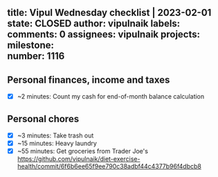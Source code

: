 title:	Vipul Wednesday checklist | 2023-02-01
state:	CLOSED
author:	vipulnaik
labels:	
comments:	0
assignees:	vipulnaik
projects:	
milestone:	
number:	1116
--
## Personal finances, income and taxes

- [x] ~2 minutes: Count my cash for end-of-month balance calculation

## Personal chores

- [x] ~3 minutes: Take trash out
- [x] ~15 minutes: Heavy laundry
- [x] ~55 minutes: Get groceries from Trader Joe's https://github.com/vipulnaik/diet-exercise-health/commit/6f6b6ee65f9ee790c38adbf44c4377b96f4dbcb8 
